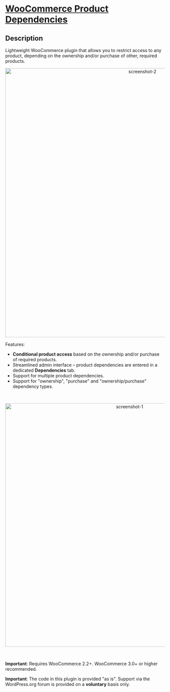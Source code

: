 # [WooCommerce Product Dependencies](https://wordpress.org/plugins/woocommerce-product-dependencies/)

## Description

Lightweight WooCommerce plugin that allows you to restrict access to any product, depending on the ownership and/or purchase of other, required products.

<p align="center">
	<img width="851" alt="screenshot-2" src="https://user-images.githubusercontent.com/1783726/35614870-2869cf80-0679-11e8-9420-e763fd813593.png">
</p>

Features:

* **Conditional product access** based on the ownership and/or purchase of required products.
* Streamlined admin interface – product dependencies are entered in a dedicated **Dependencies** tab.
* Support for multiple product dependencies.
* Support for "ownership", "purchase" and "ownership/purchase" dependency types.

<br/>
<p align="center">
	<img width="770" alt="screenshot-1" src="https://user-images.githubusercontent.com/1783726/35614868-27ad448c-0679-11e8-86f1-ce6970b5490a.png">
</p>
<br/>

**Important**: Requires WooCommerce 2.2+. WooCommerce 3.0+ or higher recommended.

**Important**: The code in this plugin is provided "as is". Support via the WordPress.org forum is provided on a **voluntary** basis only.
